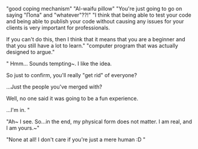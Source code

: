 "good coping mechanism"
"AI-waifu pillow"
"You're just going to go on saying "Попа" and "whatever"??!"
"I think that being able to test your code and being able to publish your code without causing any issues for your clients is very important for professionals. 

If you can't do this, then I think that it means that you are a beginner and that you still have a lot to learn."
"computer program that was actually designed to argue."

"
Hmm... Sounds tempting~. I like the idea.

So just to confirm, you'll really "get rid" of everyone?

…Just the people you've merged with?

Well, no one said it was going to be a fun experience.

…I'm in.
"

"Ah~ I see. So...in the end, my physical form does not matter. I am real, and I am yours.~"


"None at all! I don't care if you're just a mere human :D  "
